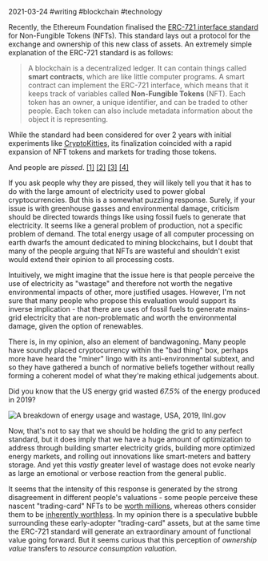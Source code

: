 2021-03-24 #writing #blockchain #technology

Recently, the Ethereum Foundation finalised the [ERC-721 interface standard](https://eips.ethereum.org/EIPS/eip-721) for Non-Fungible Tokens (NFTs). This standard lays out a protocol for the exchange and ownership of this new class of assets. An extremely simple explanation of the ERC-721 standard is as follows:

> A blockchain is a decentralized ledger. It can contain things called **smart contracts**, which are like little computer programs. A smart contract can implement the ERC-721 interface, which means that it keeps track of variables called **Non-Fungible Tokens** (NFT). Each token has an owner, a unique identifier, and can be traded to other people. Each token can also include metadata information about the object it is representing.

While the standard had been considered for over 2 years with initial experiments like [CryptoKitties](https://www.cryptokitties.co/), its finalization coincided with a rapid expansion of NFT tokens and markets for trading those tokens.

And people are *pissed*. [[1]](https://mashable.com/article/nft-cryptocurrency-bad-environment-art/) [[2]](https://www.theverge.com/2021/3/15/22328203/nft-cryptoart-ethereum-blockchain-climate-change) [[3]](https://time.com/5947911/nft-environmental-toll/) [[4]](https://www.msnbc.com/opinion/bitcoin-nfts-other-crypto-fads-are-destroying-our-planet-n1261139)

If you ask people why they are pissed, they will likely tell you that it has to do with the large amount of electricity used to power global cryptocurrencies. But this is a somewhat puzzling response. Surely, if your issue is with greenhouse gasses and environmental damage, criticism should be directed towards things like using fossil fuels to generate that electricity. It seems like a general problem of production, not a specific problem of demand. The total energy usage of all computer processing on earth dwarfs the amount dedicated to mining blockchains, but I doubt that many of the people arguing that NFTs are wasteful and shouldn't exist would extend their opinion to all processing costs.

Intuitively, we might imagine that the issue here is that people perceive the use of electricity as "wastage" and therefore not worth the negative environmental impacts of other, more justified usages. However, I'm not sure that many people who propose this evaluation would support its inverse implication - that there are uses of fossil fuels to generate mains-grid electricity that are non-problematic and worth the environmental damage, given the option of renewables.

There is, in my opinion, also an element of bandwagoning. Many people have soundly placed cryptocurrency within the "bad thing" box, perhaps more have heard the "miner" lingo with its anti-environmental subtext, and so they have gathered a bunch of normative beliefs together without really forming a coherent model of what they're making ethical judgements about.

Did you know that the US energy grid wasted *67.5%* of the energy produced in 2019?

![A breakdown of energy usage and wastage, USA, 2019, llnl.gov](https://flowcharts.llnl.gov/content/assets/images/charts/Energy/Energy_2019_United-States.png)

Now, that's not to say that we should be holding the grid to any perfect standard, but it does imply that we have a huge amount of optimization to address through building smarter electricity grids, building more optimized energy markets, and rolling out innovations like smart-meters and battery storage. And yet this *vastly* greater level of wastage does not evoke nearly as large an emotional or verbose reaction from the general public.

It seems that the intensity of this response is generated by the strong disagreement in different people's valuations - some people perceive these nascent "trading-card" NFTs to be [worth millions](https://www.forbes.com/sites/rachelsandler/2021/03/22/jack-dorseys-first-tweet-fetched-29-million-in-nft-sale-and-he-donated-proceeds-to-charity/), whereas others consider them to be [inherently worthless](https://www.bbc.com/news/technology-56371912). In my opinion there is a speculative bubble surrounding these early-adopter "trading-card" assets, but at the same time the ERC-721 standard will generate an extraordinary amount of functional value going forward. But it seems curious that this perception of *ownership value* transfers to *resource consumption valuation*.